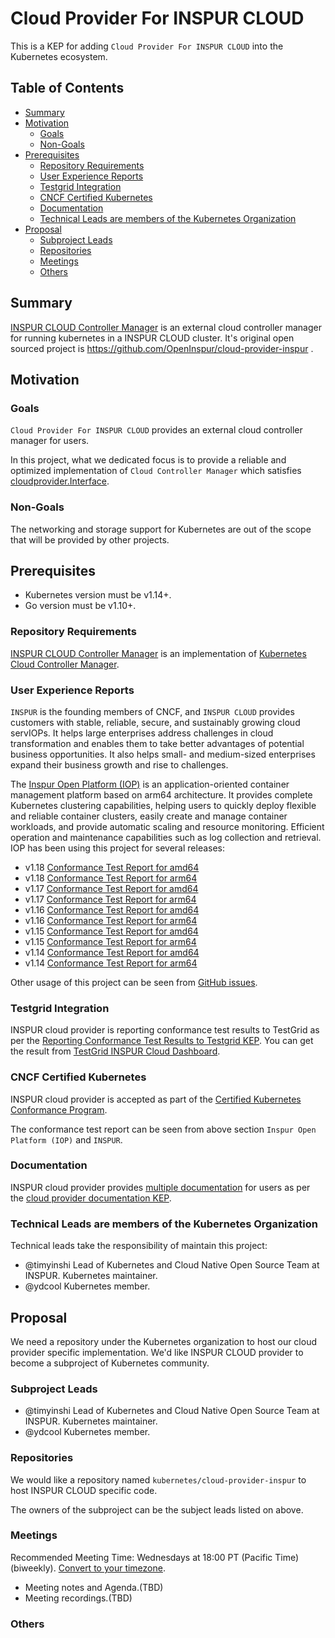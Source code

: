 # Cloud Provider For INSPUR CLOUD

This is a KEP for adding `Cloud Provider For INSPUR CLOUD` into the Kubernetes ecosystem.

## Table of Contents

<!-- toc -->
- [Summary](#summary)
- [Motivation](#motivation)
  - [Goals](#goals)
  - [Non-Goals](#non-goals)
- [Prerequisites](#prerequisites)
  - [Repository Requirements](#repository-requirements)
  - [User Experience Reports](#user-experience-reports)
  - [Testgrid Integration](#testgrid-integration)
  - [CNCF Certified Kubernetes](#cncf-certified-kubernetes)
  - [Documentation](#documentation)
  - [Technical Leads are members of the Kubernetes Organization](#technical-leads-are-members-of-the-kubernetes-organization)
- [Proposal](#proposal)
  - [Subproject Leads](#subproject-leads)
  - [Repositories](#repositories)
  - [Meetings](#meetings)
  - [Others](#others)
<!-- /toc -->

## Summary

[INSPUR CLOUD Controller Manager](https://github.com/OpenInspur/cloud-provider-inspur) is an external cloud 
controller manager for running kubernetes in a INSPUR CLOUD cluster. It's original open sourced project is https://github.com/OpenInspur/cloud-provider-inspur .


## Motivation

### Goals

`Cloud Provider For INSPUR CLOUD` provides an external cloud controller manager for users.

In this project, what we dedicated focus is to provide a reliable and optimized implementation of `Cloud Controller Manager` 
which satisfies [cloudprovider.Interface](https://github.com/kubernetes/kubernetes/blob/master/staging/src/k8s.io/cloud-provider/cloud.go#L43).

### Non-Goals

The networking and storage support for Kubernetes are out of the scope that will be provided by other projects.

## Prerequisites

- Kubernetes version must be v1.14+.
- Go version must be v1.10+.

### Repository Requirements

[INSPUR CLOUD Controller Manager](https://github.com/OpenInspur/cloud-provider-inspur) is an implementation of
[Kubernetes Cloud Controller Manager](https://kubernetes.io/docs/tasks/administer-cluster/running-cloud-controller/). 

### User Experience Reports

`INSPUR` is the founding members of CNCF, and `INSPUR CLOUD` provides customers with stable, reliable, 
secure, and sustainably growing cloud servIOPs. It helps large enterprises address challenges in cloud transformation 
and enables them to take better advantages of potential business opportunities. 
It also helps small- and medium-sized enterprises expand their business growth and rise to challenges. 

The [Inspur Open Platform (IOP)](https://cloud.inspur.com/product/UK8S/) is an application-oriented container management platform based on arm64 architecture. It provides complete Kubernetes clustering capabilities, helping users to quickly deploy flexible and reliable container clusters, easily create and manage container workloads, and provide automatic scaling and resource monitoring. Efficient operation and maintenance capabilities such as log collection and retrieval. 
IOP has been using this project for several releases:
- v1.18 [Conformance Test Report for amd64](https://github.com/cncf/k8s-conformance/blob/master/v1.18/inspur-iop-amd64)
- v1.18 [Conformance Test Report for arm64](https://github.com/cncf/k8s-conformance/blob/master/v1.18/inspur-iop-arm64)
- v1.17 [Conformance Test Report for amd64](https://github.com/cncf/k8s-conformance/blob/master/v1.17/inspur-iop-amd64)
- v1.17 [Conformance Test Report for arm64](https://github.com/cncf/k8s-conformance/blob/master/v1.17/inspur-iop-arm64)
- v1.16 [Conformance Test Report for amd64](https://github.com/cncf/k8s-conformance/blob/master/v1.16/inspur-iop-amd64)
- v1.16 [Conformance Test Report for arm64](https://github.com/cncf/k8s-conformance/blob/master/v1.16/inspur-iop-arm64)
- v1.15 [Conformance Test Report for amd64](https://github.com/cncf/k8s-conformance/blob/master/v1.15/inspur-iop-amd64)
- v1.15 [Conformance Test Report for arm64](https://github.com/cncf/k8s-conformance/blob/master/v1.15/inspur-iop-arm64)
- v1.14 [Conformance Test Report for amd64](https://github.com/cncf/k8s-conformance/blob/master/v1.14/inspur-iop-amd64)
- v1.14 [Conformance Test Report for arm64](https://github.com/cncf/k8s-conformance/blob/master/v1.14/inspur-iop-arm64)

Other usage of this project can be seen from [GitHub issues](https://github.com/OpenInspur/cloud-provider-inspur/issues).

### Testgrid Integration

INSPUR cloud provider is reporting conformance test results to TestGrid as per the [Reporting Conformance Test Results to Testgrid KEP](https://github.com/kubernetes/enhancements/blob/master/keps/sig-cloud-provider/0018-testgrid-conformance-e2e.md).
You can get the result from [TestGrid INSPUR Cloud Dashboard](https://testgrid.k8s.io/conformance-cloud-provider-inspur). 

### CNCF Certified Kubernetes

INSPUR cloud provider is accepted as part of the [Certified Kubernetes Conformance Program](https://github.com/cncf/k8s-conformance).

The conformance test report can be seen from above section `Inspur Open Platform (IOP)` and `INSPUR`. 

### Documentation

INSPUR cloud provider provides [multiple documentation](https://github.com/OpenInspur/cloud-provider-inspur/blob/master/docs) for users as per the [cloud provider documentation KEP](https://github.com/kubernetes/enhancements/blob/master/keps/sig-cloud-provider/20180731-cloud-provider-docs.md).

### Technical Leads are members of the Kubernetes Organization

Technical leads take the responsibility of maintain this project:
- @timyinshi Lead of Kubernetes and Cloud Native Open Source Team at INSPUR. Kubernetes maintainer.
- @ydcool Kubernetes member.

## Proposal

We need a repository under the Kubernetes organization to host our cloud provider specific implementation.
We'd like INSPUR CLOUD provider to become a subproject of Kubernetes community. 

### Subproject Leads

- @timyinshi Lead of Kubernetes and Cloud Native Open Source Team at INSPUR. Kubernetes maintainer.
- @ydcool Kubernetes member.

### Repositories

We would like a repository named `kubernetes/cloud-provider-inspur` to host INSPUR CLOUD specific code.

The owners of the subproject can be the subject leads listed on above.

### Meetings

Recommended Meeting Time: Wednesdays at 18:00 PT (Pacific Time) (biweekly). [Convert to your timezone](http://www.thetimezoneconverter.com/?t=18:00&tz=PT%20%28Pacific%20Time%29).
- Meeting notes and Agenda.(TBD)
- Meeting recordings.(TBD)

### Others